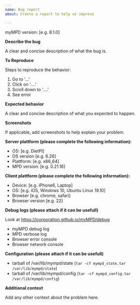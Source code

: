 ```yaml
---
name: Bug report
about: Create a report to help us improve

---
```


myMPD version: [e.g. 8.1.0]

**Describe the bug**

A clear and concise description of what the bug is.

**To Reproduce**

Steps to reproduce the behavior:
1. Go to '...'
2. Click on '....'
3. Scroll down to '....'
4. See error

**Expected behavior**

A clear and concise description of what you expected to happen.

**Screenshots**

If applicable, add screenshots to help explain your problem.

**Server plattform (please complete the following information):**
 - OS: [e.g. DietPI]
 - OS version [e.g. 6.26]
 - Plattform: [e.g. x86_64]
 - MPD version: [e.g. 0.21.16]

**Client plattform (please complete the following information):**
 - Device: [e.g. iPhone6, Laptop]
 - OS: [e.g. iOS, Windows 10, Ubuntu Linux 19.10]
 - Browser [e.g. chrome, safari]
 - Browser version [e.g. 22]

**Debug logs (please attach if it can be usefull)**

Look at https://jcorporation.github.io/myMPD/debug

 - myMPD debug log
 - MPD verbose log
 - Browser error console
 - Browser network console
 
**Configuration (please attach if it can be usefull)**

 - tarball of /var/lib/mympd/state (``tar -cf mympd_state.tar /var/lib/mympd/state``)
 - tarball of /var/lib/mympd/config (``tar -cf mympd_config.tar /var/lib/mympd/config``)
 
**Additional context**

Add any other context about the problem here.
